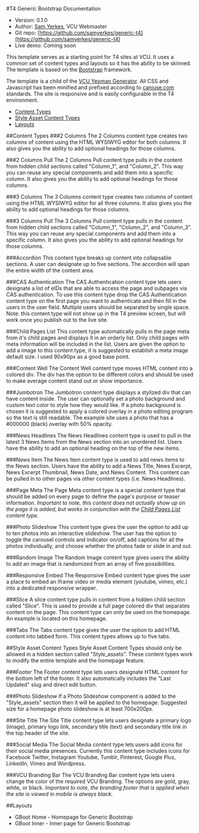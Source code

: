 #T4 Generic Bootstrap Documentation
*	Version: 0.1.0
*	Author: [Sam Yerkes](mailto:syerkes@vcu.edu), VCU Webmaster
*	Git repo: [https://github.com/samyerkes/generic-t4](https://github.com/samyerkes/generic-t4)
*	Live demo: Coming soon

This template serves as a starting point for T4 sites at VCU. It uses a common set of content types and layouts so it has the ability to be skinned. The template is based on the [Bootstrap](http://www.getbootstrap.com) framework. 

The template is a child of the [VCU Yeoman Generator](https://github.com/samyerkes/generator-vcu). All CSS and Javascript has been minified and prefixed according to [caniuse.com](http://caniuse.com/) standards. The site is responsive and is easily configurable in the T4 environment.

*	[Content Types](#content-types)
*	[Style Asset Content Types](#style-asset-content-types)    
*	[Layouts](#layouts)    

##Content Types
###2 Columns
The 2 Columns content type creates two columns of content using the HTML WYSIWYG editor for both columns. It also gives you the ability to add optional headings for those columns.

###2 Columns Pull
The 2 Columns Pull content type pulls in the content from hidden child sections called "Column_1", and "Column_2". This way you can reuse any special components and add them into a specific column. It also gives you the ability to add optional headings for those columns.

###3 Columns
The 3 Columns content type creates two columns of content using the HTML WYSIWYG editor for all three columns. It also gives you the ability to add optional headings for those columns.

###3 Columns Pull
The 3 Columns Pull content type pulls in the content from hidden child sections called "Column_1", "Column_2", and "Column_3". This way you can reuse any special components and add them into a specific column. It also gives you the ability to add optional headings for those columns.

###Accordion
This content type breaks up content into collapsable sections. A user can designate up to five sections. The accordion will span the entire width of the content area.

###CAS Authentication
The CAS Authentication content type lets users designate a list of eIDs that are able to access the page and subpages via CAS authentication. To use this content type drop the CAS Authentication content type on the first page you want to authenticate and then fill in the users in the user field. Multiple users should be separated by single space. Note: this content type will not show up in the T4 preview screen, but will work once you publish out to the live site.

###Child Pages List
This content type automatically pulls in the page meta from it's child pages and displays it in an orderly list. Only child pages with meta information will be included in the list. Users are given the option to add a image to this content type, it is suggested to establish a meta image default size. I used 90x90px as a good base point.

###Content Well
The Content Well content type moves HTML content into a colored div. The div has the option to be different colors and should be used to make average content stand out or show importance.

###Jumbotron
The Jumbotron content type displays a stylized div that can have content inside. The user can optionally set a photo background and custom text color to style how they would like. If a photo background is chosen it is suggested to apply a colored overlay in a photo editing program so the text is still readable. The example site uses a photo that has a #000000 (black) overlay with 50% opacity.

###News Headlines
The News Headlines content type is used to pull in the latest 3 News Items from the News section into an unordered list. Users have the ability to add an optional heading on the top of the new items.

###News Item
The News Item content type is used to add news items to the News section. Users have the ability to add a News Title, News Excerpt, News Excerpt Thumbnail, News Date, and News Content. This content can be pulled in to other pages via other content types (i.e. News Headlines).

###Page Meta
The Page Meta content type is a special content type that should be added on every page to define the page's purpose or teaser information. *Important to note, this content does not actually show up on the page it is added, but works in conjunction with the [Child Pages List](#child-pages-list) content type.*

###Photo Slideshow
This content type gives the user the option to add up to ten photos into an interactive slideshow. The user has the option to toggle the carousel controls and indicator on/off, add captions for all the photos individually, and choose whether the photos fade or slide in and out.

###Random Image
The Random Image content type gives users the ability to add an image that is randomized from an array of five possibilities.

###Responsive Embed
The Responsive Embed content type gives the user a place to embed an iframe video or media element (youtube, vimeo, etc.) into a dedicated responsive wrapper.

###Slice
A slice content type pulls in content from a hidden child section called "Slice". This is used to provide a full page colored div that separates content on the page. This content type can only be used on the homepage. An example is located on this homepage.

###Tabs
The Tabs content type gives the user the option to add HTML content into tabbed form. This content types allows up to five tabs.

##Style Asset Content Types
Style Asset Content Types should only be allowed in a hidden section called "Style_assets". These content types work to modify the entire template and the homepage feature.

###Footer
The Footer content type lets users designate HTML content for the bottom left of the footer. It also automatically includes the "Last Updated" slug and direct edit button.

###Photo Slideshow
If a Photo Slideshow component is added to the "Style_assets" section then it will be applied to the homepage. Suggested size for a homepage photo slideshow is at least 700x200px.

###Site Title
The Site Title content type lets users designate a primary logo (image), primary logo link, secondary title (text) and secondary title link in the top header of the site.

###Social Media
The Social Media content type lets users add icons for their social media presences. Currently this content type includes icons for Facebook Twitter, Instagram Youtube, Tumblr, Pinterest, Google Plus, LinkedIn, Vimeo and Wordpress.

###VCU Branding Bar
The VCU Branding Bar content type lets users change the color of the required VCU Branding. The options are gold, gray, white, or black. *Important to note, the branding footer that is applied when the site is viewed in mobile is always black.*


##Layouts
*	GBoot Home - Homepage for Generic Bootstrap
*	GBoot Inner - Inner page for Generic Bootstrap